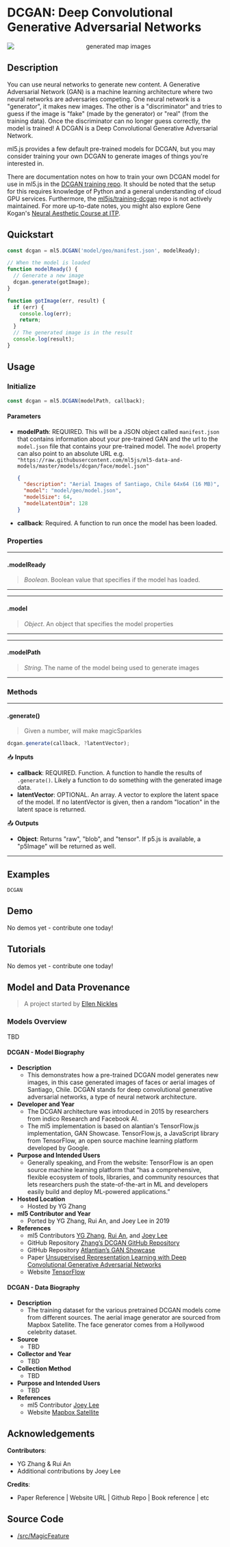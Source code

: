 # DCGAN: Deep Convolutional Generative Adversarial Networks


<center>
    <img style="display:block; max-height:20rem" alt="generated map images" src="_media/reference__header-dcgan.png">
</center>


## Description

You can use neural networks to generate new content. A Generative Adversarial Network (GAN) is a machine learning architecture where two neural networks are adversaries competing. One neural network is a "generator", it makes new images. The other is a "discriminator" and tries to guess if the image is "fake" (made by the generator) or "real" (from the training data). Once the discriminator can no longer guess correctly, the model is trained! A DCGAN is a Deep Convolutional Generative Adversarial Network.

ml5.js provides a few default pre-trained models for DCGAN, but you may consider training your own DCGAN to generate images of things you're interested in.

There are documentation notes on how to train your own DCGAN model for use in ml5.js in the [DCGAN training repo](https://github.com/ml5js/training-dcgan). It should be noted that the setup for this requires knowledge of Python and a general understanding of cloud GPU services. Furthermore, the [ml5js/training-dcgan](https://github.com/ml5js/training-dcgan) repo is not actively maintained. For more up-to-date notes, you might also explore Gene Kogan's [Neural Aesthetic Course at ITP](https://ml4a.github.io/classes/itp-F18/06/#).

## Quickstart

```js
const dcgan = ml5.DCGAN('model/geo/manifest.json', modelReady);

// When the model is loaded
function modelReady() {
  // Generate a new image
  dcgan.generate(gotImage);
}

function gotImage(err, result) {
  if (err) {
    console.log(err);
    return;
  }
  // The generated image is in the result
  console.log(result);
}
```


## Usage

### Initialize

```js
const dcgan = ml5.DCGAN(modelPath, callback);
```

#### Parameters
* **modelPath**: REQUIRED. This will be a JSON object called `manifest.json` that contains information about your pre-trained GAN and the url to the `model.json` file that contains your pre-trained model. The `model` property can also point to an absolute URL e.g. `"https://raw.githubusercontent.com/ml5js/ml5-data-and-models/master/models/dcgan/face/model.json"`

  ```json
  {
    "description": "Aerial Images of Santiago, Chile 64x64 (16 MB)",
    "model": "model/geo/model.json",
    "modelSize": 64,
    "modelLatentDim": 128
  }
  ```
* **callback**: Required. A function to run once the model has been loaded.


### Properties



***
#### .modelReady
> *Boolean*. Boolean value that specifies if the model has loaded.
***


***
#### .model
> *Object*. An object that specifies the model properties
***

***
#### .modelPath
> *String*. The name of the model being used to generate images
***


### Methods


***
#### .generate()
> Given a number, will make magicSparkles

```js
dcgan.generate(callback, ?latentVector);
```

📥 **Inputs**

* **callback**: REQUIRED. Function. A function to handle the results of `.generate()`. Likely a function to do something with the generated image data.
* **latentVector**: OPTIONAL. An array. A vector to explore the latent space of the model. If no latentVector is given, then a random "location" in the latent space is returned.

📤 **Outputs**

* **Object**: Returns "raw", "blob", and "tensor". If p5.js is available, a "p5Image" will be returned as well.

***


## Examples
```ml5-examples
DCGAN
```

## Demo

No demos yet - contribute one today!

## Tutorials

No demos yet - contribute one today!

## Model and Data Provenance
> A project started by [Ellen Nickles](https://github.com/ellennickles/)

### Models Overview

TBD

#### DCGAN - Model Biography

- **Description**
  - This demonstrates how a pre-trained DCGAN model generates new images, in this case generated images of faces or aerial images of Santiago, Chile. DCGAN stands for deep convolutional generative adversarial networks, a type of neural network architecture.
- **Developer and Year**
  - The DCGAN architecture was introduced in 2015 by researchers from indico Research and Facebook AI. 
  - The ml5 implementation is based on alantian's TensorFlow.js implementation, GAN Showcase. TensorFlow.js, a JavaScript library from TensorFlow, an open source machine learning platform developed by Google.
- **Purpose and Intended Users**
  - Generally speaking, and From the website: TensorFlow is an open source machine learning platform that “has a comprehensive, flexible ecosystem of tools, libraries, and community resources that lets researchers push the state-of-the-art in ML and developers easily build and deploy ML-powered applications.”
- **Hosted Location**
  - Hosted by YG Zhang
- **ml5 Contributor and Year**
  - Ported by YG Zhang, Rui An, and Joey Lee in 2019
- **References**
  - ml5 Contributors [YG Zhang](http://ygzhang.com/), [Rui An](https://frankshammer42.me/), and [Joey Lee](https://github.com/joeyklee)
  - GitHub Repository [Zhang’s DCGAN GitHub Repository](https://github.com/viztopia/ml5dcgan)
  - GitHub Repository [Atlantian’s GAN Showcase](https://github.com/alantian/ganshowcase)
  - Paper [Unsupervised Representation Learning with Deep Convolutional Generative Adversarial Networks](https://arxiv.org/abs/1511.06434)
  - Website [TensorFlow](https://www.tensorflow.org/)

#### DCGAN - Data Biography

- **Description**
  - The training dataset for the various pretrained DCGAN models come from different sources. The aerial image generator are sourced from Mapbox Satellite. The face generator comes from a Hollywood celebrity dataset.
- **Source**
  - TBD
- **Collector and Year**
  - TBD
- **Collection Method**
  - TBD
- **Purpose and Intended Users**
  - TBD
- **References**
  - ml5 Contributor [Joey Lee](https://github.com/joeyklee)
  - Website [Mapbox Satellite](https://www.mapbox.com/maps/satellite)



## Acknowledgements

**Contributors**:
  * YG Zhang & Rui An
  * Additional contributions by Joey Lee

**Credits**:
  * Paper Reference | Website URL | Github Repo | Book reference | etc


## Source Code

* [/src/MagicFeature]()
